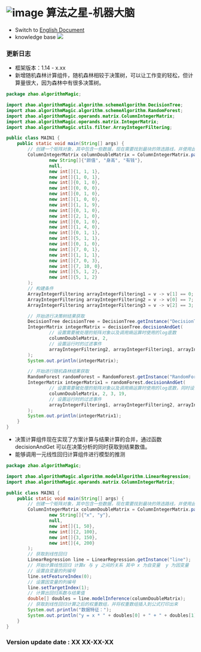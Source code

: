# ![image](https://user-images.githubusercontent.com/113756063/194830221-abe24fcc-484b-4769-b3b7-ec6d8138f436.png) 算法之星-机器大脑

- Switch to [English Document](https://github.com/BeardedManZhao/algorithmStar/blob/main/src_code/update/1.12_1.13.md)
- knowledge base
  <a href="https://github.com/BeardedManZhao/algorithmStar/blob/main/KnowledgeDocument/knowledge%20base-Chinese.md">
  <img src = "https://user-images.githubusercontent.com/113756063/194838003-7ad14dac-b38c-4b57-a942-ba58f00baaf7.png"/>
  </a>

### 更新日志

* 框架版本：1.14 - x.xx
* 新增随机森林计算组件，随机森林相较于决策树，可以让工作变的轻松，但计算量很大，因为森林中有很多决策树。

```java
package zhao.algorithmMagic;

import zhao.algorithmMagic.algorithm.schemeAlgorithm.DecisionTree;
import zhao.algorithmMagic.algorithm.schemeAlgorithm.RandomForest;
import zhao.algorithmMagic.operands.matrix.ColumnIntegerMatrix;
import zhao.algorithmMagic.operands.matrix.IntegerMatrix;
import zhao.algorithmMagic.utils.filter.ArrayIntegerFiltering;

public class MAIN1 {
    public static void main(String[] args) {
        // 创建一个矩阵对象，其中包含一些数据，现在需要找到最块的筛选路线，并使用此路线将数据进行一次获取
        ColumnIntegerMatrix columnDoubleMatrix = ColumnIntegerMatrix.parse(
                new String[]{"颜值", "身高", "有钱"},
                null,
                new int[]{1, 1, 1},
                new int[]{1, 0, 1},
                new int[]{0, 1, 0},
                new int[]{0, 0, 0},
                new int[]{0, 1, 0},
                new int[]{1, 0, 0},
                new int[]{1, 1, 9},
                new int[]{0, 1, 0},
                new int[]{2, 1, 0},
                new int[]{0, 1, 0},
                new int[]{1, 4, 0},
                new int[]{0, 1, 1},
                new int[]{5, 1, 1},
                new int[]{0, 1, 0},
                new int[]{7, 0, 1},
                new int[]{1, 1, 1},
                new int[]{7, 0, 3},
                new int[]{7, 10, 0},
                new int[]{5, 1, 2},
                new int[]{5, 1, 2}
        );
        // 构建条件
        ArrayIntegerFiltering arrayIntegerFiltering1 = v -> v[1] == 0;
        ArrayIntegerFiltering arrayIntegerFiltering2 = v -> v[0] == 7;
        ArrayIntegerFiltering arrayIntegerFiltering3 = v -> v[2] == 3;

        // 开始进行决策树结果获取
        DecisionTree decisionTree = DecisionTree.getInstance("DecisionTree");
        IntegerMatrix integerMatrix = decisionTree.decisionAndGet(
                // 设置需要被处理的矩阵对象以及调用熵运算时使用的log底数
                columnDoubleMatrix, 2,
                // 设置运行时的过滤事件
                arrayIntegerFiltering2, arrayIntegerFiltering1, arrayIntegerFiltering3
        );
        System.out.println(integerMatrix);

        // 开始进行随机森林结果获取
        RandomForest randomForest = RandomForest.getInstance("RandomForest");
        IntegerMatrix integerMatrix1 = randomForest.decisionAndGet(
                // 设置需要被处理的矩阵对象以及调用熵运算时使用的log底数，同时设置了森林中的决策树数量3，以及决策树负责的样本量7
                columnDoubleMatrix, 2, 3, 19,
                // 设置运行时的过滤事件
                arrayIntegerFiltering1, arrayIntegerFiltering2, arrayIntegerFiltering3
        );
        System.out.println(integerMatrix1);
    }
}
```

* 决策计算组件现在实现了方案计算与结果计算的合并，通过函数 decisionAndGet 可以在决策分析的同时获取到结果数值。
* 能够调用一元线性回归计算组件进行模型的推测

```java
package zhao.algorithmMagic;

import zhao.algorithmMagic.algorithm.modelAlgorithm.LinearRegression;
import zhao.algorithmMagic.operands.matrix.ColumnIntegerMatrix;

public class MAIN1 {
    public static void main(String[] args) {
        // 创建一个矩阵对象，其中包含一些数据，现在需要找到最块的筛选路线，并使用此路线将数据进行一次获取
        ColumnIntegerMatrix columnDoubleMatrix = ColumnIntegerMatrix.parse(
                new String[]{"x", "y"},
                null,
                new int[]{1, 50},
                new int[]{2, 100},
                new int[]{3, 150},
                new int[]{4, 200}
        );
        // 获取到线性回归
        LinearRegression line = LinearRegression.getInstance("line");
        // 开始计算线性回归 计算x 与 y 之间的关系 其中 x 为自变量  y 为因变量
        // 设置自变量的列编号
        line.setFeatureIndex(0);
        // 设置因变量的列编号
        line.setTargetIndex(1);
        // 计算出回归系数与结果值
        double[] doubles = line.modelInference(columnDoubleMatrix);
        // 获取到线性回归计算之后的权重数组，并将权重数组插入到公式打印出来
        System.out.println("数据特征：");
        System.out.println("y = x * " + doubles[0] + " + " + doubles[1]);
    }
}
```

### Version update date : XX XX-XX-XX
